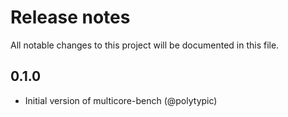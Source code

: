 # Release notes

All notable changes to this project will be documented in this file.

## 0.1.0

- Initial version of multicore-bench (@polytypic)
